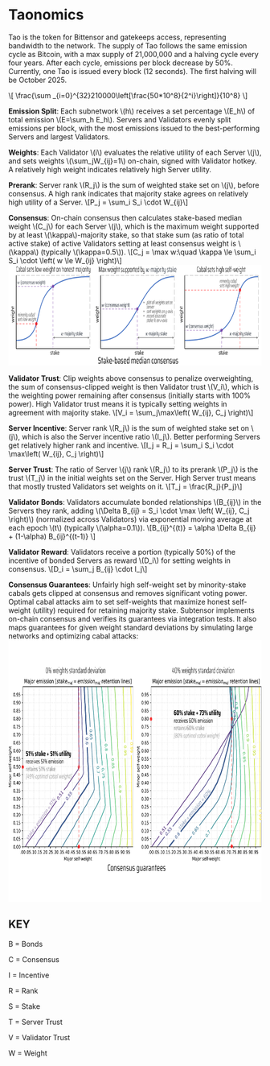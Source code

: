 # Taonomics

Tao is the token for Bittensor and gatekeeps access, representing bandwidth to the network. The supply of Tao follows the same emission cycle as Bitcoin, with a max supply of 21,000,000 and a halving cycle every four years. After each cycle, emissions per block decrease by 50%. Currently, one Tao is issued every block (12 seconds). The first halving will be October 2025.

\\[ \frac{\sum _{i=0}^{32}210000\left[\frac{50*10^8}{2^i}\right]}{10^8} \\]



**Emission Split**: Each subnetwork \\(h\\) receives a set percentage \\(E_h\\) of total emission \\(E=\sum_h E_h\\).
Servers and Validators evenly split emissions per block, with the most emissions issued to the best-performing Servers and largest Validators.

**Weights**: Each Validator \\(i\\) evaluates the relative utility of each Server \\(j\\), and sets weights \\(\sum_jW_{ij}=1\\) on-chain, signed with Validator hotkey. A relatively high weight indicates relatively high Server utility.

**Prerank**: Server rank \\(R_j\\) is the sum of weighted stake set on \\(j\\), before consensus. A high rank indicates that majority stake agrees on relatively high utility of a Server.
\\[P_j = \sum_i S_i \cdot W_{ij}\\]

**Consensus**: On-chain consensus then calculates stake-based median weight \\(C_j\\) for each Server \\(j\\), which is the maximum weight supported by at least \\(\kappa\\)-majority stake, so that stake sum (as ratio of total active stake) of active Validators setting at least consensus weight is \\(\kappa\\) (typically \\(\kappa=0.5\\)).
\\[C_j = \max w:\quad \kappa \le \sum_i S_i \cdot \left( w \le W_{ij} \right)\\]
<img src="images/consensus_plots.pdf"  height="200">

**Validator Trust**: Clip weights above consensus to penalize overweighting, the sum of consensus-clipped weight is then Validator trust \\(V_i\\), which is the weighting power remaining after consensus (initially starts with 100% power). High Validator trust means it is typically setting weights in agreement with majority stake.
\\[V_i = \sum_j\max\left( W_{ij}, C_j \right)\\]

**Server Incentive**: Server rank \\(R_j\\) is the sum of weighted stake set on \\(j\\), which is also the Server incentive ratio \\(I_j\\). Better performing Servers get relatively higher rank and incentive.
\\[I_j = R_j = \sum_i S_i \cdot \max\left( W_{ij}, C_j \right)\\]

**Server Trust**: The ratio of Server \\(j\\) rank \\(R_j\\) to its prerank \\(P_j\\) is the trust \\(T_j\\) in the initial weights set on the Server. High Server trust means that mostly trusted Validators set weights on it.
\\[T_j = \frac{R_j}{P_j}\\]

**Validator Bonds**: Validators accumulate bonded relationships \\(B_{ij}\\) in the Servers they rank, adding \\(\Delta B_{ij} = S_i \cdot \max \left( W_{ij}, C_j \right)\\) (normalized across Validators) via exponential moving average at each epoch \\(t\\) (typically \\(\alpha=0.1\\)).
\\[B_{ij}^{(t)} = \alpha \Delta B_{ij} + (1-\alpha) B_{ij}^{(t-1)} \\]

**Validator Reward**: Validators receive a portion (typically 50%) of the incentive of bonded Servers as reward \\(D_i\\) for setting weights in consensus.
\\[D_i = \sum_j B_{ij} \cdot I_j\\]

**Consensus Guarantees**: Unfairly high self-weight set by minority-stake cabals gets clipped at consensus and removes significant voting power. Optimal cabal attacks aim to set self-weights that maximize honest self-weight (utility) required for retaining majority stake. Subtensor implements on-chain consensus and verifies its guarantees via integration tests. It also maps guarantees for given weight standard deviations by simulating large networks and optimizing cabal attacks:
<img src="images/consensus_guarantees.pdf"  height="520">

**KEY**
---
B = Bonds

C = Consensus

I = Incentive

R = Rank

S = Stake

T = Server Trust

V = Validator Trust

W = Weight
